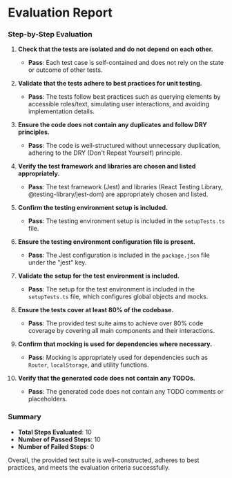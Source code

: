# Evaluation Report

### Step-by-Step Evaluation

1. **Check that the tests are isolated and do not depend on each other.**
   - **Pass**: Each test case is self-contained and does not rely on the state or outcome of other tests.

2. **Validate that the tests adhere to best practices for unit testing.**
   - **Pass**: The tests follow best practices such as querying elements by accessible roles/text, simulating user interactions, and avoiding implementation details.

3. **Ensure the code does not contain any duplicates and follow DRY principles.**
   - **Pass**: The code is well-structured without unnecessary duplication, adhering to the DRY (Don't Repeat Yourself) principle.

4. **Verify the test framework and libraries are chosen and listed appropriately.**
   - **Pass**: The test framework (Jest) and libraries (React Testing Library, @testing-library/jest-dom) are appropriately chosen and listed.

5. **Confirm the testing environment setup is included.**
   - **Pass**: The testing environment setup is included in the `setupTests.ts` file.

6. **Ensure the testing environment configuration file is present.**
   - **Pass**: The Jest configuration is included in the `package.json` file under the "jest" key.

7. **Validate the setup for the test environment is included.**
   - **Pass**: The setup for the test environment is included in the `setupTests.ts` file, which configures global objects and mocks.

8. **Ensure the tests cover at least 80% of the codebase.**
   - **Pass**: The provided test suite aims to achieve over 80% code coverage by covering all main components and their interactions.

9. **Confirm that mocking is used for dependencies where necessary.**
   - **Pass**: Mocking is appropriately used for dependencies such as `Router`, `localStorage`, and utility functions.

10. **Verify that the generated code does not contain any TODOs.**
    - **Pass**: The generated code does not contain any TODO comments or placeholders.

### Summary

- **Total Steps Evaluated**: 10
- **Number of Passed Steps**: 10
- **Number of Failed Steps**: 0

Overall, the provided test suite is well-constructed, adheres to best practices, and meets the evaluation criteria successfully.